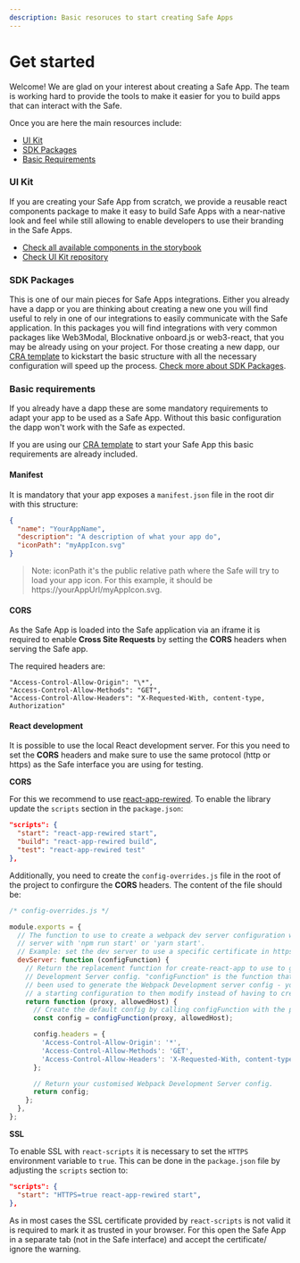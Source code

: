```yaml
---
description: Basic resoruces to start creating Safe Apps
---
```


# Get started

Welcome! We are glad on your interest about creating a Safe App. The team is working hard to provide the tools to make it easier for you to build apps that can interact with the Safe.&#x20;

Once you are here the main resources include:

* [UI Kit](get-started.md#ui-kit)
* [SDK Packages](get-started.md#undefined)
* [Basic Requirements](get-started.md#basic-requirements)

### UI Kit

If you are creating your Safe App from scratch, we provide a reusable react components package to make it easy to build Safe Apps with a near-native look and feel while still allowing to enable developers to use their branding in the Safe Apps.

* [Check all available components in the storybook](https://components.gnosis-safe.io)
* [Check UI Kit repository](https://github.com/gnosis/safe-react-components)

### SDK Packages

This is one of our main pieces for Safe Apps integrations. Either you already have a dapp or you are thinking about creating a new one you will find useful to rely in one of our integrations to easily communicate with the Safe application. In this packages you will find integrations with very common packages like Web3Modal, Blocknative onboard.js or web3-react, that you may be already using on your project. For those creating a new dapp, our [CRA template](https://github.com/gnosis/safe-apps-sdk/tree/master/packages/cra-template-safe-app) to kickstart the basic structure with all the necessary configuration will speed up the process. [Check more about SDK Packages](build.md).

### Basic requirements

If you already have a dapp these are some mandatory requirements to adapt your app to be used as a Safe App. Without this basic configuration the dapp won't work with the Safe as expected.

If you are using our [CRA template](https://github.com/gnosis/safe-apps-sdk/tree/master/packages/cra-template-safe-app) to start your Safe App this basic requirements are already included.

#### Manifest

It is mandatory that your app exposes a `manifest.json` file in the root dir with this structure:

```json
{
  "name": "YourAppName",
  "description": "A description of what your app do",
  "iconPath": "myAppIcon.svg"
}
```

> Note: iconPath it's the public relative path where the Safe will try to load your app icon. For this example, it should be https://yourAppUrl/myAppIcon.svg.

#### CORS

As the Safe App is loaded into the Safe application via an iframe it is required to enable **Cross Site Requests** by setting the **CORS** headers when serving the Safe app.

The required headers are:

```
"Access-Control-Allow-Origin": "\*",
"Access-Control-Allow-Methods": "GET",
"Access-Control-Allow-Headers": "X-Requested-With, content-type, Authorization"
```

#### React development

It is possible to use the local React development server. For this you need to set the **CORS** headers and make sure to use the same protocol (http or https) as the Safe interface you are using for testing.

**CORS**

For this we recommend to use [react-app-rewired](https://www.npmjs.com/package/react-app-rewired). To enable the library update the `scripts` section in the `package.json`:

```json
"scripts": {
  "start": "react-app-rewired start",
  "build": "react-app-rewired build",
  "test": "react-app-rewired test"
},
```

Additionally, you need to create the `config-overrides.js` file in the root of the project to confirgure the **CORS** headers. The content of the file should be:

```js
/* config-overrides.js */

module.exports = {
  // The function to use to create a webpack dev server configuration when running the development
  // server with 'npm run start' or 'yarn start'.
  // Example: set the dev server to use a specific certificate in https.
  devServer: function (configFunction) {
    // Return the replacement function for create-react-app to use to generate the Webpack
    // Development Server config. "configFunction" is the function that would normally have
    // been used to generate the Webpack Development server config - you can use it to create
    // a starting configuration to then modify instead of having to create a config from scratch.
    return function (proxy, allowedHost) {
      // Create the default config by calling configFunction with the proxy/allowedHost parameters
      const config = configFunction(proxy, allowedHost);

      config.headers = {
        'Access-Control-Allow-Origin': '*',
        'Access-Control-Allow-Methods': 'GET',
        'Access-Control-Allow-Headers': 'X-Requested-With, content-type, Authorization',
      };

      // Return your customised Webpack Development Server config.
      return config;
    };
  },
};
```

**SSL**

To enable SSL with `react-scripts` it is necessary to set the `HTTPS` environment variable to `true`. This can be done in the `package.json` file by adjusting the `scripts` section to:

```json
"scripts": {
  "start": "HTTPS=true react-app-rewired start",
},
```

As in most cases the SSL certificate provided by `react-scripts` is not valid it is required to mark it as trusted in your browser. For this open the Safe App in a separate tab (not in the Safe interface) and accept the certificate/ ignore the warning.
